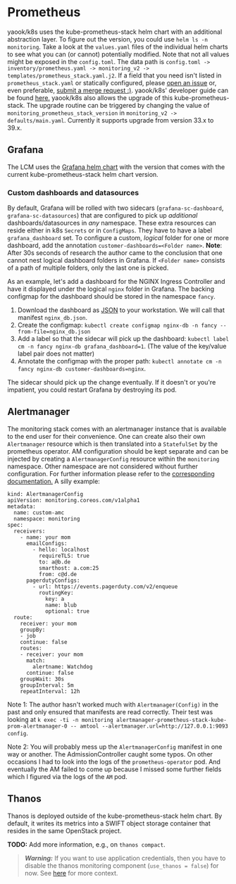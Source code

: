 # Prometheus

yaook/k8s uses the kube-prometheus-stack helm chart with an additional abstraction layer. To figure out the version, you could use `helm ls -n monitoring`. Take a look at the `values.yaml` files of the individual helm charts to see what you can (or cannot) potentially modified. Note that not all values might be exposed in the `config.toml`. The data path is `config.toml -> inventory/prometheus.yaml -> monitoring_v2 -> templates/prometheus_stack.yaml.j2`. If a field that you need isn't listed in `prometheus_stack.yaml` or statically configured, please [open an issue](https://gitlab.com/yaook/k8s/-/issues) or, even preferable, [submit a merge request :)](https://gitlab.com/yaook/k8s/-/merge_requests). yaook/k8s' developer guide can be found [here.](https://yaook.gitlab.io/meta/01-developing.html#workflow)
yaook/k8s also allows the upgrade of this kube-prometheus-stack. The upgrade routine can be triggered by changing the value of `monitoring_prometheus_stack_version` in `monitoring_v2 -> defaults/main.yaml`. Currently it supports upgrade from version 33.x to 39.x.

## Grafana

The LCM uses the [Grafana helm chart](https://github.com/grafana/helm-charts/tree/main/charts/grafana) with the version that comes with the current kube-prometheus-stack helm chart version.

### Custom dashboards and datasources

By default, Grafana will be rolled with two sidecars (`grafana-sc-dashboard`, `grafana-sc-datasources`) that are configured to pick up *additional* dashboards/datasources in *any* namespace. These extra resources can reside either in k8s `Secrets` or in `ConfigMaps`. They have to have a label `grafana_dashboard` set. To configure a custom, *logical* folder for one or more dashboard, add the annotation `customer-dashboards=<Folder name>`. **Note**: After 30s seconds of research the author came to the conclusion that one cannot nest logical dashboard folders in Grafana. If `<Folder name>` consists of a path of multiple folders, only the last one is picked.

As an example, let's add a dashboard for the NGINX Ingress Controller and have it displayed under the logical `nginx` folder in Grafana. The backing configmap for the dashboard should be stored in the namespace `fancy`.

1. Download the dashboard as [JSON](https://grafana.com/grafana/dashboards/9614?pg=dashboards&plcmt=featured-dashboard-4) to your workstation. We will call that manifest `nginx_db.json`.
2. Create the configmap: `kubectl create configmap nginx-db -n fancy --from-file=nginx_db.json`
3. Add a label so that the sidecar will pick up the dashboard: `kubectl label cm -n fancy nginx-db grafana_dashboard=1`. (The value of the key/value label pair does not matter)
4. Annotate the configmap with the proper path: `kubectl annotate cm -n fancy nginx-db customer-dashboards=nginx`.

The sidecar should pick up the change eventually. If it doesn't or you're impatient, you could restart Grafana by destroying its pod.

## Alertmanager

The monitoring stack comes with an alertmanager instance that is available to the end user for their convenience. One can create also their own `Alertmanager` resource which is then translated into a `StatefulSet` by the prometheus operator. AM configuration should be kept separate and can be injected by creating a `AlertmanagerConfig` resource within the `monitoring` namespace. Other namespace are not considered without further configuration. For further information please refer to the [corresponding documentation.](https://github.com/prometheus-operator/prometheus-operator/blob/main/Documentation/user-guides/alerting.md) A silly example:

```
kind: AlertmanagerConfig
apiVersion: monitoring.coreos.com/v1alpha1
metadata:
  name: custom-amc
  namespace: monitoring
spec:
  receivers:
    - name: your mom
      emailConfigs:
        - hello: localhost
          requireTLS: true
          to: a@b.de
          smarthost: a.com:25
          from: c@d.de
      pagerdutyConfigs:
        - url: https://events.pagerduty.com/v2/enqueue
          routingKey:
            key: a
            name: blub
            optional: true
  route:
    receiver: your mom
    groupBy:
    - job
    continue: false
    routes:
    - receiver: your mom
      match:
        alertname: Watchdog
      continue: false
    groupWait: 30s
    groupInterval: 5m
    repeatInterval: 12h
```

Note 1: The author hasn't worked much with `Alertmanager(Config)` in the past and only ensured that manifests are read correctly. Their test was looking at `k exec -ti -n monitoring alertmanager-prometheus-stack-kube-prom-alertmanager-0 -- amtool --alertmanager.url=http://127.0.0.1:9093 config`.

Note 2: You will probably mess up the `AlertmanagerConfig` manifest in one way or another. The AdmissionController caught some typos. On other occasions I had to look into the logs of the `prometheus-operator` pod. And eventually the AM failed to come up because I missed some further fields which I figured via the logs of the `AM` pod.

## Thanos

Thanos is deployed outside of the kube-prometheus-stack helm chart. By default, it writes its metrics into a SWIFT object storage container that resides in the same OpenStack project.

**TODO:** Add more information, e.g., on `thanos compact`.

> ***Warning:*** If you want to use application credentials, then you have to disable the thanos monitoring component (`use_thanos = false`) for now. See [here](https://gitlab.com/yaook/k8s/-/issues/436#note_873556688) for more context.
